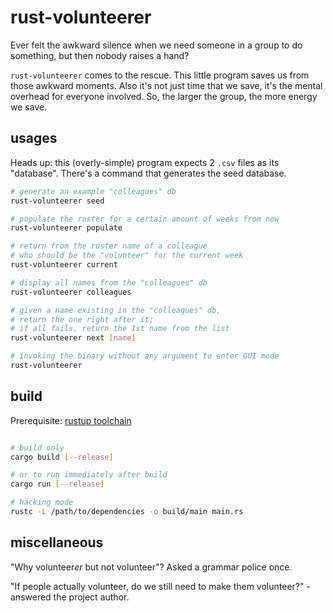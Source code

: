 # rust-volunteerer

Ever felt the awkward silence when we need someone in a group to do something,
but then nobody raises a hand?

`rust-volunteerer` comes to the rescue. This little program saves us from those awkward moments. Also it's not just time that we save, it's the mental overhead
for everyone involved. So, the larger the group, the more energy we save.

## usages

Heads up: this (overly-simple) program expects 2 `.csv` files as its "database". There's a command that generates the seed database.

```bash
# generate an example "colleagues" db
rust-volunteerer seed

# populate the roster for a certain amount of weeks from now
rust-volunteerer populate

# return from the roster name of a colleague
# who should be the "volunteer" for the current week
rust-volunteerer current

# display all names from the "colleagues" db
rust-volunteerer colleagues

# given a name existing in the "colleagues" db,
# return the one right after it;
# if all fails, return the 1st name from the list
rust-volunteerer next [name]

# invoking the binary without any argument to enter GUI mode
rust-volunteerer
```

## build

Prerequisite: [rustup toolchain](https://rustup.rs/)

```bash

# build only
cargo build [--release]

# or to run immediately after build
cargo run [--release]

# hacking mode
rustc -L /path/to/dependencies -o build/main main.rs
```

## miscellaneous

"Why volunteer*er* but not volunteer"? Asked a grammar police once.

"If people actually volunteer, do we still need to make them volunteer?" - answered the project author.
